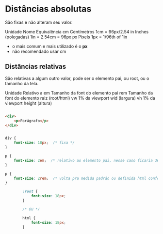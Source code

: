 # Distâncias absolutas <length>

São fixas e não alteram seu valor.

Unidade     Nome                    Equivalência
cm          Centímetros             1cm = 96px/2.54
in          Inches (polegadas)      1in = 2.54cm = 96px
px          Pixels                  1px = 1/96th of 1in

* o mais comum e mais utilizado é o **px**
* não recomendado usar cm


## Distâncias relativas

São relativas a algum outro valor, pode ser o elemento pai, ou root, ou o tamanho da tela.

Unidade     Relativo a
em          Tamanho da font do elemento pai
rem         Tamanho da font do elemento raiz (root/html)
vw          1% da viewport wid          (largura)
vh          1% da viewport height       (altura)

```html

<div>
    <p>Parágrafo</p>
</div>

```


```css

div {
    font-size: 18px;  /* fixa */
}

p {
    font-size: 2em;  /* relativo ao elemento pai, nesse caso ficaria 36px, se não definir na div no html, ele busca o raiz padrão. Pode ser 2em, 1.6em, inteiro ou decimal. */
}

p {
    font-size: 2rem;  /* volta pra medida padrão ou definida html conforme abaixo */
}

        :root {
            font-size: 18px;
        }

        /* OU */

        html {
            font-size: 18px;
        }


```